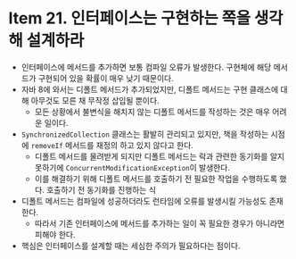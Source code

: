 # Item 21. 인터페이스는 구현하는 쪽을 생각해 설계하라

- 인터페이스에 메서드를 추가하면 보통 컴파일 오류가 발생한다. 구현체에 해당 메서드가 구현되어 있을 확률이 매우 낮기 때문이다.
- 자바 8에 와서는 디폴트 메서드가 추가되었지만, 디폴트 메서드는 구현 클래스에 대해 아무것도 모른 채 무작정 삽입될 뿐이다.
  - 모든 상황에서 불변식을 해치지 않는 디폴트 메서드를 작성하는 것은 매우 어려운 일이다.
- `SynchronizedCollection` 클래스는 활발히 관리되고 있지만, 책을 작성하는 시점에 `removeIf` 메서드를 재정의 하고 있지 않다고 한다.
  - 디폴트 메서드를 물려받게 되지만 디폴트 메서드는 락과 관련한 동기화를 알지 못하기에 `ConcurrentModificationException`이 발생한다.
  - 이를 해결하기 위해 디폴트 메서드를 호출하기 전 필요한 작업을 수행하도록 했다. 호출하기 전 동기화를 진행하는 식
- 디폴트 메서드는 컴파일에 성공하더라도 런타임에 오류를 발생시킬 가능성도 존재한다.
  - 따라서 기존 인터페이스에 메서드를 추가하는 일이 꼭 필요한 경우가 아니라면 피해야 한다.
- 핵심은 인터페이스를 설계할 때는 세심한 주의가 필요하다는 점이다.